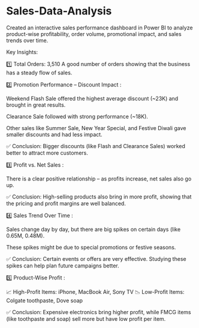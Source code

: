 # Sales-Data-Analysis
Created an interactive sales performance dashboard in Power BI to analyze product-wise profitability, order volume, promotional impact, and sales trends over time.

 Key Insights:
 
1️⃣ Total Orders: 3,510
A good number of orders showing that the business has a steady flow of sales.


2️⃣ Promotion Performance – Discount Impact : 

Weekend Flash Sale offered the highest average discount (~23K) and brought in great results.

Clearance Sale followed with strong performance (~18K).

Other sales like Summer Sale, New Year Special, and Festive Diwali gave smaller discounts and had less impact.

✅ Conclusion: Bigger discounts (like Flash and Clearance Sales) worked better to attract more customers.


3️⃣ Profit vs. Net Sales : 

There is a clear positive relationship – as profits increase, net sales also go up.

✅ Conclusion: High-selling products also bring in more profit, showing that the pricing and profit margins are well balanced.


4️⃣ Sales Trend Over Time : 

Sales change day by day, but there are big spikes on certain days (like 0.65M, 0.48M).

These spikes might be due to special promotions or festive seasons.

✅ Conclusion: Certain events or offers are very effective. Studying these spikes can help plan future campaigns better.


5️⃣ Product-Wise Profit : 

📈 High-Profit Items: iPhone, MacBook Air, Sony TV
📉 Low-Profit Items: Colgate toothpaste, Dove soap

✅ Conclusion: Expensive electronics bring higher profit, while FMCG items (like toothpaste and soap) sell more but have low profit per item.

